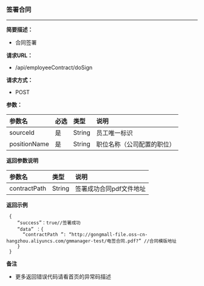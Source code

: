### 签署合同

---

**简要描述：**

* 合同签署

**请求URL：**

* /api/employeeContract/doSign

**请求方式：**

* POST

**参数：**

| 参数名 | 必选 | 类型 | 说明 |
| :--- | :--- | :--- | :--- |
| sourceId | 是 | String | 员工唯一标识 |
| positionName| 是 | String | 职位名称（公司配置的职位）|

**返回参数说明**

| 参数名 | 类型 | 说明 |
| :--- | :--- | :--- |
| contractPath | String | 签署成功合同pdf文件地址 |

**返回示例**

```
 {
    “success”：true//签署成功
    “data” ：{
      “contractPath ”: “http://gongmall-file.oss-cn-hangzhou.aliyuncs.com/gmmanager-test/电签合同.pdf?” //合同模版地址
    }
 }
```

**备注**

* 更多返回错误代码请看首页的异常码描述



